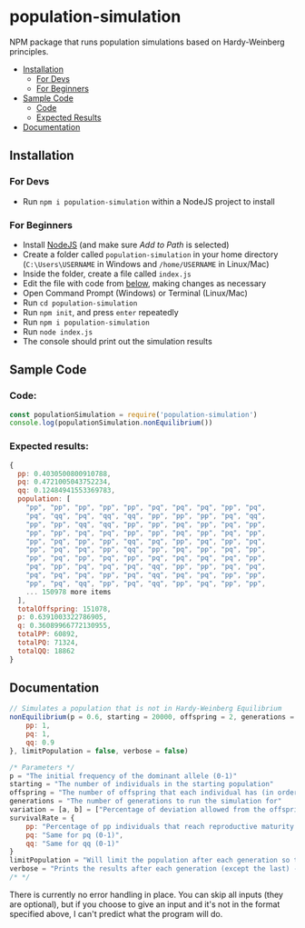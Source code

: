# population-simulation
NPM package that runs population simulations based on Hardy-Weinberg principles.

- [Installation](#installation)
    - [For Devs](#for-devs)
    - [For Beginners](#for-beginners)
- [Sample Code](#sample-code)
    - [Code](#code)
    - [Expected Results](#expected-results)
- [Documentation](#documentation)

## Installation
### For Devs
- Run `npm i population-simulation` within a NodeJS project to install

### For Beginners
- Install [NodeJS](https://nodejs.org/en/download/) (and make sure *Add to Path* is selected)
- Create a folder called `population-simulation` in your home directory (`C:\Users\USERNAME` in Windows and `/home/USERNAME` in Linux/Mac)
- Inside the folder, create a file called `index.js`
- Edit the file with code from [below](#sample-code), making changes as necessary
- Open Command Prompt (Windows) or Terminal (Linux/Mac)
- Run `cd population-simulation`
- Run `npm init`, and press `enter` repeatedly
- Run `npm i population-simulation`
- Run `node index.js`
- The console should print out the simulation results

## Sample Code
### Code:
```js
const populationSimulation = require('population-simulation')
console.log(populationSimulation.nonEquilibrium())
```
### Expected results:
```js
{
  pp: 0.4030500800910788,
  pq: 0.4721005043752234,
  qq: 0.12484941553369783,
  population: [
    "pp", "pp", "pp", "pp", "pp", "pq", "pq", "pq", "pp", "pq",
    "pq", "qq", "pq", "qq", "qq", "pp", "pp", "pp", "pq", "qq",
    "pp", "pp", "qq", "qq", "pp", "pp", "pq", "pp", "pq", "pp",
    "pp", "pp", "pq", "pq", "pp", "pp", "pq", "pp", "pq", "pp",
    "pp", "pq", "pp", "pp", "qq", "pq", "pp", "pq", "pp", "pq",
    "pp", "pq", "pq", "pp", "qq", "pp", "pq", "pp", "pq", "pp",
    "pp", "pq", "pp", "pq", "pp", "pq", "pq", "pq", "pq", "pp",
    "pq", "pp", "pq", "pq", "pq", "qq", "pp", "pp", "pq", "pq",
    "pq", "pq", "pq", "pp", "pq", "qq", "pq", "pq", "pp", "pp",
    "pp", "pq", "qq", "pp", "pq", "qq", "pp", "pq", "pp", "pp",
    ... 150978 more items
  ],
  totalOffspring: 151078,
  p: 0.6391003322786905,
  q: 0.36089966772130955,
  totalPP: 60892,
  totalPQ: 71324,
  totalQQ: 18862
}
```
## Documentation
```js
// Simulates a population that is not in Hardy-Weinberg Equilibrium
nonEquilibrium(p = 0.6, starting = 20000, offspring = 2, generations = 3, variation = [0.01, 3], survivalRate = {
    pp: 1,
    pq: 1,
    qq: 0.9
}, limitPopulation = false, verbose = false)

/* Parameters */
p = "The initial frequency of the dominant allele (0-1)"
starting = "The number of individuals in the starting population"
offspring = "The number of offspring that each individual has (in order to account for males who technically have zero offspring, use half the fertility rate for accurate results)"
generations = "The number of generations to run the simulation for"
variation = [a, b] = ["Percentage of deviation allowed from the offspring value (0-1)", "±offspring deviation allowed from the set value"]
survivalRate = {
    pp: "Percentage of pp individuals that reach reproductive maturity (0-1) - Can also be used to simulate nonrandom mating",
    pq: "Same for pq (0-1)",
    qq: "Same for qq (0-1)"
}
limitPopulation = "Will limit the population after each generation so that the simulation doesn't run for months on end"
verbose = "Prints the results after each generation (except the last) - Use for debugging and for advanced analysis"
/* */
```
There is currently no error handling in place. You can skip all inputs (they are optional), but if you choose to give an input and it's not in the format specified above, I can't predict what the program will do.